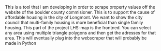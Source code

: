 This is a tool that I am developing in order to scrape property values off the website of the boulder county commisioner. This is to support the cause of affordable housing in the city of Longmont. We want to show the city council that multi-family housing is more beneficial than single family housing. This part of the project LHS-map is the frontned. You can select any area using multiple triangle polygons and then get the adresses for that area. This will eventually plug into the webscraper that will probably be made in Python
